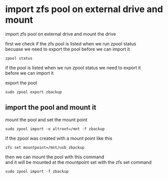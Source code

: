 # import zfs pool on external drive and mount

import zfs pool on external drive and mount the drive

first we check if the zfs pool is listed when we run zpool status  
becuase we need to export the pool before we can import it

```
zpool status
```

if the pool is listed when we run zpool status we need to export it  
before we can import it

export the pool

```
sudo zpool export zbackup
```

## import the pool and mount it

mount the pool and set the mount point

```
sudo zpool import -o altroot=/mnt -f zbackup
```

if the zpool was created with a mount point like this

```
zfs set mountpoint=/mnt/usb zbackup
```

then we can mount the pool with this command  
and it will be mounted at the mountpoint set with the zfs set command

```
sudo zpool import -f zbackup
```

